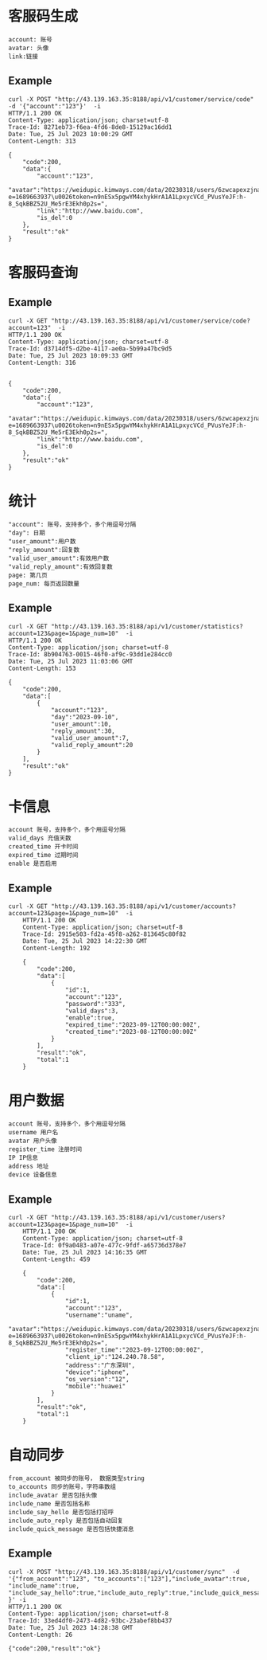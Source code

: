 # 客服码生成

    account: 账号
    avatar: 头像
    link:链接

## Example

    curl -X POST "http://43.139.163.35:8188/api/v1/customer/service/code" -d '{"account":"123"}'  -i
    HTTP/1.1 200 OK
    Content-Type: application/json; charset=utf-8
    Trace-Id: 8271eb73-f6ea-4fd6-8de8-15129ac16dd1
    Date: Tue, 25 Jul 2023 10:00:29 GMT
    Content-Length: 313

    {
        "code":200,
        "data":{
            "account":"123",
            "avatar":"https://weidupic.kimways.com/data/20230318/users/6zwcapexzjnaen75aeanzwx8we/picnenue8pb3ins6gca3tg8n7a/111_preview.jpg?e=1689663937\u0026token=n9nESx5pgwYM4xhykHrA1A1LpxycVCd_PVusYeJF:h-8_SqkBBZ52U_Me5rE3Ekh0p2s=",
            "link":"http://www.baidu.com",
            "is_del":0
        },
        "result":"ok"
    }

# 客服码查询


## Example

    curl -X GET "http://43.139.163.35:8188/api/v1/customer/service/code?account=123"  -i
    HTTP/1.1 200 OK
    Content-Type: application/json; charset=utf-8
    Trace-Id: d3714df5-d2be-4117-ae0a-5b99a47bc9d5
    Date: Tue, 25 Jul 2023 10:09:33 GMT
    Content-Length: 316


    {
        "code":200,
        "data":{
            "account":"123",
            "avatar":"https://weidupic.kimways.com/data/20230318/users/6zwcapexzjnaen75aeanzwx8we/picnenue8pb3ins6gca3tg8n7a/111_preview.jpg?e=1689663937\u0026token=n9nESx5pgwYM4xhykHrA1A1LpxycVCd_PVusYeJF:h-8_SqkBBZ52U_Me5rE3Ekh0p2s=",
            "link":"http://www.baidu.com",
            "is_del":0
        },
        "result":"ok"
    }

# 统计

    "account": 账号，支持多个，多个用逗号分隔
    "day": 日期
    "user_amount":用户数
    "reply_amount":回复数
    "valid_user_amount":有效用户数
    "valid_reply_amount":有效回复数
    page: 第几页
    page_num: 每页返回数量

## Example

    curl -X GET "http://43.139.163.35:8188/api/v1/customer/statistics?account=123&page=1&page_num=10"  -i
    HTTP/1.1 200 OK
    Content-Type: application/json; charset=utf-8
    Trace-Id: 8b904763-0015-46f0-af9c-93dd1e284cc0
    Date: Tue, 25 Jul 2023 11:03:06 GMT
    Content-Length: 153

    {
        "code":200,
        "data":[
            {
                "account":"123",
                "day":"2023-09-10",
                "user_amount":10,
                "reply_amount":30,
                "valid_user_amount":7,
                "valid_reply_amount":20
            }
        ],
        "result":"ok"
    }



# 卡信息
    account 账号，支持多个，多个用逗号分隔
    valid_days 充值天数
    created_time 开卡时间
    expired_time 过期时间
    enable 是否启用

## Example


    curl -X GET "http://43.139.163.35:8188/api/v1/customer/accounts?account=123&page=1&page_num=10"  -i
        HTTP/1.1 200 OK
        Content-Type: application/json; charset=utf-8
        Trace-Id: 2915e503-fd2a-45f8-a262-813645c80f82
        Date: Tue, 25 Jul 2023 14:22:30 GMT
        Content-Length: 192

        {
            "code":200,
            "data":[
                {
                    "id":1,
                    "account":"123",
                    "password":"333",
                    "valid_days":3,
                    "enable":true,
                    "expired_time":"2023-09-12T00:00:00Z",
                    "created_time":"2023-08-12T00:00:00Z"
                }
            ],
            "result":"ok",
            "total":1
        }



# 用户数据


    account 账号，支持多个，多个用逗号分隔
    username 用户名
    avatar 用户头像
    register_time 注册时间
    IP IP信息
    address 地址
    device 设备信息
## Example 





    curl -X GET "http://43.139.163.35:8188/api/v1/customer/users?account=123&page=1&page_num=10"  -i
        HTTP/1.1 200 OK
        Content-Type: application/json; charset=utf-8
        Trace-Id: 0f9a0483-a07e-477c-9fdf-a65736d378e7
        Date: Tue, 25 Jul 2023 14:16:35 GMT
        Content-Length: 459
        
        {
            "code":200,
            "data":[
                {
                    "id":1,
                    "account":"123",
                    "username":"uname",
                    "avatar":"https://weidupic.kimways.com/data/20230318/users/6zwcapexzjnaen75aeanzwx8we/picnenue8pb3ins6gca3tg8n7a/111_preview.jpg?e=1689663937\u0026token=n9nESx5pgwYM4xhykHrA1A1LpxycVCd_PVusYeJF:h-8_SqkBBZ52U_Me5rE3Ekh0p2s=",
                    "register_time":"2023-09-12T00:00:00Z",
                    "client_ip":"124.240.78.58",
                    "address":"广东深圳",
                    "device":"iphone",
                    "os_version":"12",
                    "mobile":"huawei"
                }
            ],
            "result":"ok",
            "total":1
        }

# 自动同步

    from_account 被同步的账号， 数据类型string
    to_accounts 同步的账号，字符串数组
    include_avatar 是否包括头像
    include_name 是否包括名称
    include_say_hello 是否包括打招呼
    include_auto_reply 是否包括自动回复
    include_quick_message 是否包括快捷消息

## Example

    curl -X POST "http://43.139.163.35:8188/api/v1/customer/sync"  -d '{"from_account":"123", "to_accounts":["123"],"include_avatar":true, "include_name":true, "include_say_hello":true,"include_auto_reply":true,"include_quick_message":true }' -i
    HTTP/1.1 200 OK
    Content-Type: application/json; charset=utf-8
    Trace-Id: 33ed4df0-2473-4d82-93bc-23abef8bb437
    Date: Tue, 25 Jul 2023 14:28:38 GMT
    Content-Length: 26

    {"code":200,"result":"ok"}